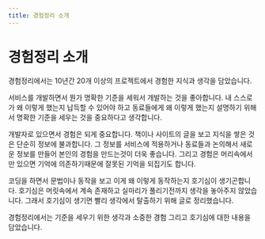 ```yaml
---
title: 경험정리 소개
---
```


# 경험정리 소개
경험정리에서는 10년간 20개 이상의 프로젝트에서 경험한 지식과 생각을 담았습니다.

서비스를 개발하면서 뭔가 명확한 기준을 세워서 개발하는 것을 좋아합니다. 내 스스로가 왜 이렇게 했는지 납득할 수 있어야 하고 동료들에게 왜 이렇게 했는지 설명하기 위해서 명확한 기준을 세우는 것을 중요하다고 생각합니다.

개발자로 있으면서 경험은 되게 중요합니다. 책이나 사이트의 글을 보고 지식을 쌓은 것은 단순히 정보에 불과합니다. 그 정보를 서비스에 적용하거나 동료들과 논의해서 새로운 정보를 만들어 본인의 경험을 만드는것이 더욱 좋습니다. 그리고 경험은 머리속에서만 있으면 기억에 의존하기때문에 잘못된 기억을 되집기도 합니다.

코딩을 하면서 문법이나 동작을 보고 이게 왜 이렇게 동작하는지 호기심이 생기곤합니다. 호기심은 머릿속에서 계속 존재하고 실마리가 풀리기전까지 생각을 놓아주지 않았습니다. 그래서 호기심이 생기면 빨리 생각에서 탈출하기 위해 글로 정리했습니다.

경험정리에서는 기준을 세우기 위한 생각과 소중한 경험 그리고 호기심에 대한 내용을 담았습니다.
